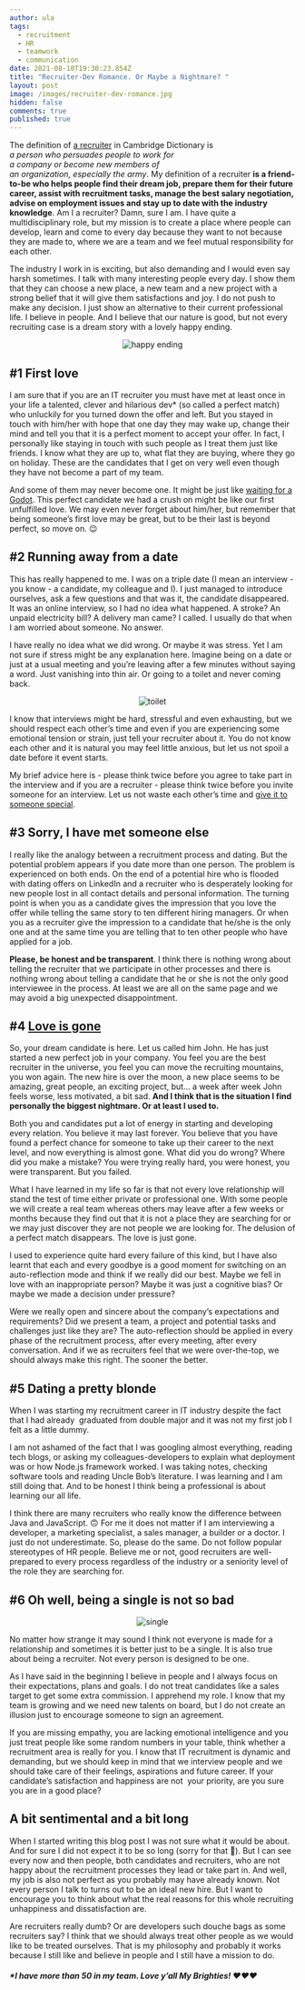 ```yaml
---
author: ula
tags:
  - recruitment
  - HR
  - teamwork
  - communication
date: 2021-08-10T19:30:23.854Z
title: "Recruiter-Dev Romance. Or Maybe a Nightmare? "
layout: post
image: /images/recruiter-dev-romance.jpg
hidden: false
comments: true
published: true
---
```

The definition of [a recruiter](https://dictionary.cambridge.org/dictionary/english/persuade) in Cambridge Dictionary is *a person who persuades people to work for a company or become new members of an organization, especially the army*. My definition of a recruiter **is a friend-to-be who helps people find their dream job, prepare them for their future career, assist with  recruitment tasks, manage the best salary negotiation, advise on employment issues and stay up to date with the industry knowledge**. Am I a recruiter? Damn, sure I am. I have quite a multidisciplinary role, but my mission is to create a place where people can develop, learn and come to every day because they want to not because they are made to, where we are a team and we feel mutual responsibility for each other. 

The industry I work in is exciting, but also demanding and I would even say harsh sometimes. I talk with many interesting people every day. I show them that they can choose a new place, a new team and a new project with a strong belief that it will give them satisfactions and joy. I do not push to make any decision. I just show an alternative to their current professional life. I believe in people. And I believe that our nature is good, but not every recruiting case is a dream story with a lovely happy ending.

<div style="text-align:center" markdown="1">
<img src="/images/happy ending gif.gif" alt="happy ending")
</div>
<div style="text-align:left">

## #1 First love

I am sure that if you are an IT recruiter you must have met at least once in your life a talented, clever and hilarious dev* (so called a perfect match) who unluckily for you turned down the offer and left. But you stayed in touch with him/her with hope that one day they may wake up, change their mind and tell you that it is a perfect moment to accept your offer. In fact, I personally like staying in touch with such people as I treat them just like friends. I know what they are up to, what flat they are buying, where they go on holiday. These are the candidates that I get on very well even though they have not become a part of my team.

And some of them may never become one. It might be just like [waiting for a Godot](https://en.wikipedia.org/wiki/Waiting_for_Godot). [](https://en.wikipedia.org/wiki/Waiting_for_Godot) This perfect candidate we had a crush on might be like our first unfulfilled love. We may even never forget about him/her, but remember that being someone’s first love may be great, but to be their last is beyond perfect, so move on. 😉

## #2 Running away from a date

This has really happened to me. I was on a triple date (I mean an interview - you know - a candidate, my colleague and I). I just managed to introduce ourselves, ask a few questions and that was it, the candidate disappeared. It was an online interview, so I had no idea what happened. A stroke? An unpaid electricity bill? A delivery man came? I called. I usually do that when I am worried about someone. No answer. 

I have really no idea what we did wrong. Or maybe it was stress. Yet I am not sure if stress might be any explanation here. Imagine being on a date or just at a usual meeting and you’re leaving after a few minutes without saying a word. Just vanishing into thin air. Or going to a toilet and never coming back. 

<div style="text-align:center" markdown="1">
<img src="/images/toilet.gif" alt="toilet")
</div>
<div style="text-align:left">

I know that interviews might be hard, stressful and even exhausting, but we should respect each other’s time and even if you are experiencing some emotional tension or strain, just tell your recruiter about it. You do not know each other and it is natural you may feel little anxious, but let us not spoil a date before it event starts.

My brief advice here is - please think twice before you agree to take part in the interview and if you are a recruiter - please think twice before you invite someone for an interview. Let us not waste each other’s time and [give it to someone special](https://www.youtube.com/watch?v=E8gmARGvPlI). 

## #3 Sorry, I have met someone else

I really like the analogy between a recruitment process and dating. But the potential problem appears if you date more than one person. The problem is experienced on both ends. On the end of a potential hire who is flooded with dating offers on LinkedIn and a recruiter who is desperately looking for new people lost in all contact details and personal information. The turning point is when you as a candidate gives the impression that you love the offer while telling the same story to ten different hiring managers. Or when you as a recruiter give the impression to a candidate that he/she is the only one and at the same time you are telling that to ten other people who have applied for a job.

**Please, be honest and be transparent**. I think there is nothing wrong about telling the recruiter that we participate in other processes and there is nothing wrong about telling a candidate that he or she is not the only good interviewee in the process. At least we are all on the same page and we may avoid a big unexpected disappointment.

## #4 [Love is gone](https://www.youtube.com/watch?v=YjFmUFNSZpE)

So, your dream candidate is here. Let us called him John. He has just started a new perfect job in your company. You feel you are the best recruiter in the universe, you feel you can move the recruiting mountains, you won again. The new hire is over the moon, a new place seems to be amazing, great people, an exciting project, but… a week after week John feels worse, less motivated, a bit sad. **And I think that is the situation I find  personally the biggest nightmare. Or at least I used to.** 

Both you and candidates put a lot of energy in starting and developing every relation. You believe it may last forever. You believe that you have found a perfect chance for someone to take up their career to the next level, and now everything is almost gone. What did you do wrong? Where did you make a mistake? You were trying really hard, you were honest, you were transparent. But you failed. 

What I have learned in my life so far is that not every love relationship will stand the test of time either private or professional one. With some people we will create a real team whereas others may leave after a few weeks or months because they find out that it is not a place they are searching for or we may just discover they are not people we are looking for. The delusion of a perfect match disappears. The love is just gone. 

I used to experience quite hard every failure of this kind, but I have also learnt that each and every goodbye is a good moment for switching on an auto-reflection mode and think if we really did our best. Maybe we fell in love with an inappropriate person? Maybe it was just a cognitive bias? Or maybe we made a decision under pressure? 

Were we really open and sincere about the company’s expectations and requirements? Did we present a team, a project and potential tasks and challenges just like they are? The auto-reflection should be applied in every phase of the recruitment process, after every meeting, after every conversation. And if we as recruiters feel that we were over-the-top, we should always make this right. The sooner the better. 

## #5 Dating a pretty blonde

When I was starting my recruitment career in IT industry despite the fact that I had already  graduated from double major and it was not my first job I felt as a little dummy. 

I am not ashamed of the fact that I was googling almost everything, reading tech blogs, or asking my colleagues-developers to explain what deployment was or how Node.js framework worked. I was taking notes, checking software tools and reading Uncle Bob’s literature. I was learning and I am still doing that. And to be honest I think being a professional is about learning our all life.

I think there are many recruiters who really know the difference between Java and JavaScript. 🙃 For me it does not matter if I am interviewing a developer, a marketing specialist, a sales manager, a builder or a doctor. I just do not underestimate. So, please do the same. Do not follow popular stereotypes of HR people. Believe me or not, good recruiters are well-prepared to every process regardless of the industry or a seniority level of the role they are searching for.

## #6 Oh well, being a single is not so bad

<div style="text-align:center" markdown="1">
<img src="/images/being single.gif" alt="single")
</div>
<div style="text-align:left">

No matter how strange it may sound I think not everyone is made for a relationship and sometimes it is better just to be a single. It is also true about being a recruiter. Not every person is designed to be one. 

As I have said in the beginning I believe in people and I always focus on their expectations, plans and goals. I do not treat candidates like a sales target to get some extra commission. I apprehend my role. I know that my team is growing and we need new talents on board, but I do not create an illusion just to encourage someone to sign an agreement. 

If you are missing empathy, you are lacking emotional intelligence and you just treat people like some random numbers in your table, think whether a recruitment area is really for you. I know that IT recruitment is dynamic and demanding, but we should keep in mind that we interview people and we should take care of their feelings, aspirations and future career. If your candidate’s satisfaction and happiness are not  your priority, are you sure you are in a good place?

## A bit sentimental and a bit long

When I started writing this blog post I was not sure what it would be about. And for sure I did not expect it to be so long (sorry for that 🥲). But I can see every now and then people, both candidates and recruiters, who are not happy about the recruitment processes they lead or take part in. And well, my job is also not perfect as you probably may have already known. Not every person I talk to turns out to be an ideal new hire. But I want to encourage you to think about what the real reasons for this whole recruiting unhappiness and dissatisfaction are. 

Are recruiters really dumb? Or are developers such douche bags as some recruiters say? I think that we should always treat other people as we would like to be treated ourselves. That is my philosophy and probably it works because I still like and believe in people and I still have a mission to do. 



###### **\*I have more than 50 in my team. Love y’all My Brighties! ❤️❤️❤️**
